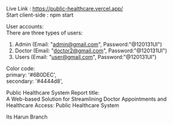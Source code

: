 Live Link : https://public-healthcare.vercel.app/<br/>
Start client-side : npm start

User accounts:<br/>
There are three types of users:
1. Admin    (Email: "admin@gmail.com", Password:"@120131Ul")<br/>
2. Doctor   (Email: "doctor2@gmail.com", Password:"@120131Ul")<br/>
3. Users    (Email: "user@gmail.com", Password:"@120131Ul")<br/>


Color code:<br/>
primary: '#6B0DEC',<br/>
secondary: '#4444d8',

Public Healthcare System Report title: <br/>
A Web-based Solution for Streamlining Doctor Appointments and Healthcare Access: Public Healthcare System



Its Harun Branch